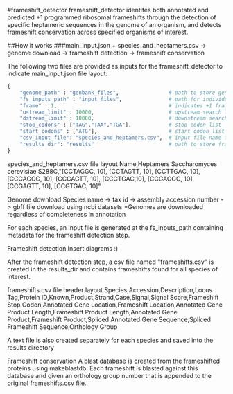 #frameshift_detector
frameshift_detector identifes both annotated and predicted +1 programmed ribosomal frameshifts through the detection of specific 
heptameric sequences in the genome of an organism, and detects frameshift conservation across specified organisms of interest.

##How it works
###main_input.json + species_and_heptamers.csv -> genome download -> frameshift detection -> frameshift conservation

The following two files are provided as inputs for the frameshift_detector to indicate
main_input.json file layout:
```python
{
    "genome_path" : "genbank_files",                # path to store genbank files
    "fs_inputs_path" : "input_files",               # path for individual species input files containing species metadata
    "frame" : 1,                                    # indicates +1 frameshift
    "ustream_limit" : 10000,                        # upstream search limit 
    "dstream_limit" : 10000,                        # downstream search limit
    "stop_codons" : ["TAG","TAA","TGA"],            # stop codon list
    "start_codons" : ["ATG"],                       # start codon list
    "csv_input_file": "species_and_heptamers.csv",  # input file name for species and heptamers of interest
    "results_dir": "results"                        # path to store frameshift csv results
}
```

species_and_heptamers.csv file layout
Name,Heptamers
Saccharomyces cerevisiae S288C,"[CCTAGGC, 10], [CCTAGTT, 10], [CCTTGAC, 10], [CCCAGGC, 10], [CCCAGTT, 10], [CCCTGAC,10], [CCGAGGC, 10], [CCGAGTT, 10], [CCGTGAC, 10]"

Genome download
Species name -> tax id -> assembly accession number -> gbff file download using ncbi datasets
*Genomes are downloaded regardless of completeness in annotation

For each species, an input file is generated at the fs_inputs_path containing metadata for the frameshift detection step.

Frameshift detection
Insert diagrams :)

After the frameshift detection step, a csv file named "frameshifts.csv" is created in the results_dir and contains frameshifts found for all species of interest. 

frameshifts.csv file header layout
Species,Accession,Description,Locus Tag,Protein ID,Known,Product,Strand,Case,Signal,Signal Score,Frameshift Stop Codon,Annotated Gene Location,Frameshift Location,Annotated Gene Product Length,Frameshift Product Length,Annotated Gene Product,Frameshift Product,Spliced Annotated Gene Sequence,Spliced Frameshift Sequence,Orthology Group

A text file is also created separately for each species and saved into the results directory

Frameshift conservation
A blast database is created from the frameshifted proteins using makeblastdb. Each frameshift is blasted against this database and given an orthology group number that is appended to the original frameshifts.csv file.
